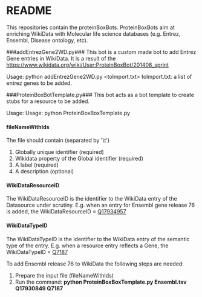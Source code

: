 # README #

This repositories contain the proteinBoxBots. ProteinBoxBots aim at enriching WikiData with Molecular life science databases (e.g. Entrez, Ensembl, Disease ontology, etc).

###addEntrezGene2WD.py###
This bot is a custom made bot to add Entrez Gene entries in WikiData. It is a result of the https://www.wikidata.org/wiki/User:ProteinBoxBot/201408_sprint

Usage: python addEntrezGene2WD.py <toImport.txt>
   toImport.txt: a list of entrez genes to be added.

###ProteinBoxBotTemplate.py###
This bot acts as a bot template to create stubs for a resource to be added. 

Usage: Usage: python ProteinBoxBoxTemplate.py <fileNameWithIds> <WikiDataResourceID> <WikiDataTypeID> 

#### fileNameWithIds ####
  The file should contain (separated by '\t')
  1. Globally unique identifier (required)
  2. Wikidata property of the Global identifier (required)
  3. A label (required)
  4. A description (optional)

#### WikiDataResourceID ####
The WikiDataResourceID is the identifier to the WikiData entry of the Datasource under scrutiny. E.g. when an entry for Ensembl gene release 76 is added, the WikiDataResourceID = [Q17934957](https://www.wikidata.org/wiki/Q17934957)

#### WikiDataTypeID ####
The WikiDataTypeID is the identifier to the WikiData entry of the semantic type of the entry. E.g. when a resource entry reflects a Gene, the WikiDataTypeID = [Q7187](https://www.wikidata.org/wiki/Q7187)

To add Ensembl release 76 to WikiData the following steps are needed:
1. Prepare the input file (fileNameWithIds)
2. Run the command: **python ProteinBoxBoxTemplate.py <fileNameWithIds> Ensembl.tsv Q17930849 Q7187**